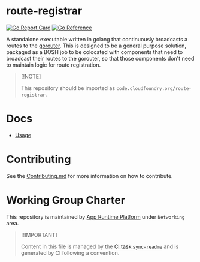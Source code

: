 # route-registrar

[![Go Report
Card](https://goreportcard.com/badge/code.cloudfoundry.org/route-registrar)](https://goreportcard.com/report/code.cloudfoundry.org/route-registrar)
[![Go
Reference](https://pkg.go.dev/badge/code.cloudfoundry.org/route-registrar.svg)](https://pkg.go.dev/code.cloudfoundry.org/route-registrar)

A standalone executable written in golang that continuously broadcasts a
routes to the [gorouter](https://github.com/cloudfoundry/gorouter). This
is designed to be a general purpose solution, packaged as a BOSH job to
be colocated with components that need to broadcast their routes to the
gorouter, so that those components don't need to maintain logic for
route registration.

> \[!NOTE\]
>
> This repository should be imported as
> `code.cloudfoundry.org/route-registrar`.

# Docs

-   [Usage](./docs/01-usage.md)

# Contributing

See the [Contributing.md](./.github/CONTRIBUTING.md) for more
information on how to contribute.

# Working Group Charter

This repository is maintained by [App Runtime
Platform](https://github.com/cloudfoundry/community/blob/main/toc/working-groups/app-runtime-platform.md)
under `Networking` area.

> \[!IMPORTANT\]
>
> Content in this file is managed by the [CI task
> `sync-readme`](https://github.com/cloudfoundry/wg-app-platform-runtime-ci/blob/c83c224ad06515ed52f51bdadf6075f56300ec93/shared/tasks/sync-readme/metadata.yml)
> and is generated by CI following a convention.
